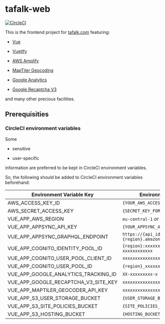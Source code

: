 # tafalk-web

[![CircleCI](https://circleci.com/gh/tafalk/tafalk-web.svg?style=svg)](https://circleci.com/gh/tafalk/tafalk-web)

This is the frontend project for [tafalk.com](https://tafalk.com) featuring:

- [Vue](https://vuejs.org/)

- [Vuetify](https://vuetifyjs.com/)

- [AWS Amplify](https://aws-amplify.github.io/)

- [MapTiler Geocoding](https://cloud.maptiler.com/geocoding/)

- [Google Analytics](https://analytics.google.com/analytics/web/)

- [Google Recaptcha V3](https://developers.google.com/recaptcha/docs/v3)

and many other precious facilities.

## Prerequisities

### CircleCI environment variables

Some

- sensitive

- user-specific

 information are preferred to be kept in CircleCI environment variables.

 So, the following should be added to CircleCI environment variables beforehand:

|  **Environment Variable Key**        | **Environment Variable Value**                                |
|--------------------------------------|---------------------------------------------------------------|
| AWS_ACCESS_KEY_ID                    | `{YOUR_AWS_ACCESS_KEY_ID}`                                    |
| AWS_SECRET_ACCESS_KEY                | `{SECRET_KEY_FOR_THE_ACCESS_KEY}`                             |
| VUE_APP_AWS_REGION                   | `eu-central-1` *or another region*                            |
| VUE_APP_APPSYNC_API_KEY              | `{YOUR_APPSYNC_API_KEY}`                                      |
| VUE_APP_APPSYNC_GRAPHQL_ENDPOINT     | `https://{api_id}.appsync-api.{region}.amazonaws.com/graphql` |
| VUE_APP_COGNITO_IDENTITY_POOL_ID     | `{region}:xxxxxxxx-xxxx-xxxx-xxxx-xxxxxxxxxxxx`               |
| VUE_APP_COGNITO_USER_POOL_CLIENT_ID  | `xxxxxxxxxxxxxxxxxxxxxxxxxx`                                  |
| VUE_APP_COGNITO_USER_POOL_ID         | `{region}_xxxxxxxxx`                                          |
| VUE_APP_GOOGLE_ANALYTICS_TRACKING_ID | `XX-xxxxxxxxx-x`                                              |
| VUE_APP_GOOGLE_RECAPTCHA_V3_SITE_KEY | `xxxxxxxxxxxxxxxxxxxxxxxxxxxxxxxxxxxxxxxx`                    |
| VUE_APP_MAPTILER_GEOCODER_API_KEY    | `xxxxxxxxxxxxxxxxxxxx`                                        |
| VUE_APP_S3_USER_STORAGE_BUCKET       | `{USER_STORAGE_BUCKET_NAME}`                                  |
| VUE_APP_S3_SITE_POLICIES_BUCKET      | `{SITE_POLICIES_BUCKET_NAME}`                                 |
| VUE_APP_S3_HOSTING_BUCKET            | `{HOSTING_BUCKET_NAME}`                                       |

